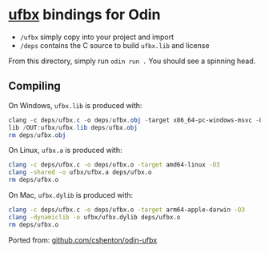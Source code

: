 # [ufbx](https://github.com/ufbx/ufbx) bindings for Odin

- `/ufbx` simply copy into your project and import 
- `/deps` contains the C source to build `ufbx.lib` and license

From this directory, simply run `odin run .` You should see a spinning head.

## Compiling

On Windows, `ufbx.lib` is produced with:

```powershell
clang -c deps/ufbx.c -o deps/ufbx.obj -target x86_64-pc-windows-msvc -O3
lib /OUT:ufbx/ufbx.lib deps/ufbx.obj
rm deps/ufbx.obj
```

On Linux, `ufbx.a` is produced with:

```bash
clang -c deps/ufbx.c -o deps/ufbx.o -target amd64-linux -O3
clang -shared -o ufbx/ufbx.a deps/ufbx.o
rm deps/ufbx.o
```

On Mac, `ufbx.dylib` is produced with:

```bash
clang -c deps/ufbx.c -o deps/ufbx.o -target arm64-apple-darwin -O3
clang -dynamiclib -o ufbx/ufbx.dylib deps/ufbx.o
rm deps/ufbx.o
```

Ported from: [github.com/cshenton/odin-ufbx](https://github.com/cshenton/odin-ufbx)